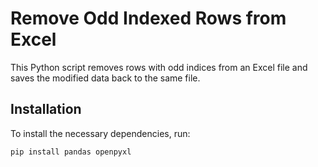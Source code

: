 # Remove Odd Indexed Rows from Excel

This Python script removes rows with odd indices from an Excel file and saves the modified data back to the same file.

## Installation

To install the necessary dependencies, run:

```bash
pip install pandas openpyxl
